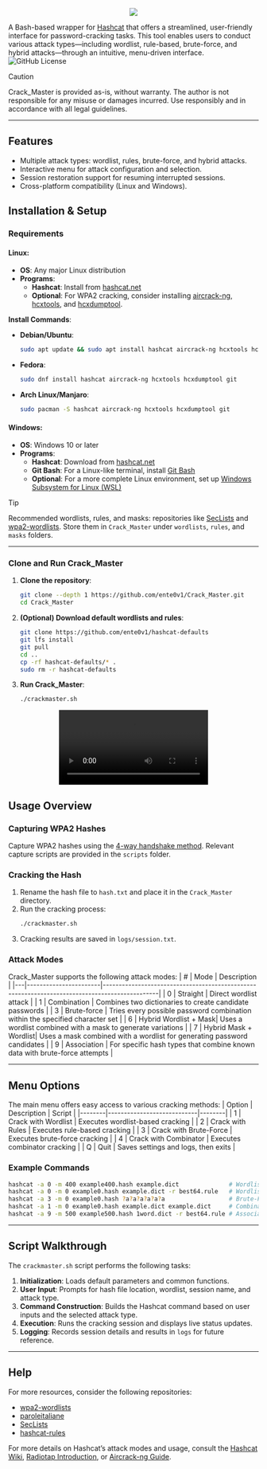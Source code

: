 <p align="center">
  <img src="https://github.com/user-attachments/assets/2b2282ec-ac2e-4d16-9530-03c49b359f41" />
</p>

A Bash-based wrapper for [Hashcat](https://hashcat.net/hashcat/) that offers a streamlined, user-friendly interface for password-cracking tasks. This tool enables users to conduct various attack types—including wordlist, rule-based, brute-force, and hybrid attacks—through an intuitive, menu-driven interface. ![GitHub License](https://img.shields.io/github/license/ente0v1/Crack_Master)

> [!CAUTION]
> Crack_Master is provided as-is, without warranty. The author is not responsible for any misuse or damages incurred. Use responsibly and in accordance with all legal guidelines.

---

## Features
- Multiple attack types: wordlist, rules, brute-force, and hybrid attacks.
- Interactive menu for attack configuration and selection.
- Session restoration support for resuming interrupted sessions.
- Cross-platform compatibility (Linux and Windows).

## Installation & Setup

### Requirements

#### Linux:
- **OS**: Any major Linux distribution
- **Programs**:
  - **Hashcat**: Install from [hashcat.net](https://hashcat.net/hashcat/)
  - **Optional**: For WPA2 cracking, consider installing [aircrack-ng](https://www.aircrack-ng.org/), [hcxtools](https://github.com/zkryss/hcxtools), and [hcxdumptool](https://github.com/fg8/hcxdumptool).

**Install Commands**:
- **Debian/Ubuntu**:
  ```bash
  sudo apt update && sudo apt install hashcat aircrack-ng hcxtools hcxdumptool git
  ```
- **Fedora**:
  ```bash
  sudo dnf install hashcat aircrack-ng hcxtools hcxdumptool git
  ```
- **Arch Linux/Manjaro**:
  ```bash
  sudo pacman -S hashcat aircrack-ng hcxtools hcxdumptool git
  ```

#### Windows:
- **OS**: Windows 10 or later
- **Programs**:
  - **Hashcat**: Download from [hashcat.net](https://hashcat.net/hashcat/)
  - **Git Bash**: For a Linux-like terminal, install [Git Bash](https://git-scm.com/download/win)
  - **Optional**: For a more complete Linux environment, set up [Windows Subsystem for Linux (WSL)](https://docs.microsoft.com/en-us/windows/wsl/install)

> [!TIP]
> Recommended wordlists, rules, and masks: repositories like [SecLists](https://github.com/danielmiessler/SecLists) and [wpa2-wordlists](https://github.com/kennyn510/wpa2-wordlists.git). Store them in `Crack_Master` under `wordlists`, `rules`, and `masks` folders.

---

### Clone and Run Crack_Master
1. **Clone the repository**:
   ```bash
   git clone --depth 1 https://github.com/ente0v1/Crack_Master.git
   cd Crack_Master
   ```
2. **(Optional) Download default wordlists and rules**:
   ```bash
   git clone https://github.com/ente0v1/hashcat-defaults
   git lfs install
   git pull
   cd ..
   cp -rf hashcat-defaults/* .
   sudo rm -r hashcat-defaults
   ```
3. **Run Crack_Master**:
   ```bash
   ./crackmaster.sh
   ```

<p align="center">
  <video src="https://github.com/user-attachments/assets/c756c4cd-6d22-4c49-a4aa-91fe07dda5d4" />
</p>

## Usage Overview

### Capturing WPA2 Hashes
Capture WPA2 hashes using the [4-way handshake method](https://www.youtube.com/watch?v=WfYxrLaqlN8). Relevant capture scripts are provided in the `scripts` folder.

### Cracking the Hash
1. Rename the hash file to `hash.txt` and place it in the `Crack_Master` directory.
2. Run the cracking process:
   ```bash
   ./crackmaster.sh
   ```
3. Cracking results are saved in `logs/session.txt`.

### Attack Modes
Crack_Master supports the following attack modes:
| # | Mode                 | Description                                                                                   |
|---|-----------------------|-----------------------------------------------------------------------------------------------|
| 0 | Straight              | Direct wordlist attack                                                                        |
| 1 | Combination           | Combines two dictionaries to create candidate passwords                                       |
| 3 | Brute-force           | Tries every possible password combination within the specified character set                  |
| 6 | Hybrid Wordlist + Mask| Uses a wordlist combined with a mask to generate variations                                   |
| 7 | Hybrid Mask + Wordlist| Uses a mask combined with a wordlist for generating password candidates                       |
| 9 | Association           | For specific hash types that combine known data with brute-force attempts                     |

---

## Menu Options
The main menu offers easy access to various cracking methods:
| Option | Description                | Script |
|--------|----------------------------|--------|
| 1      | Crack with Wordlist        | Executes wordlist-based cracking |
| 2      | Crack with Rules           | Executes rule-based cracking |
| 3      | Crack with Brute-Force     | Executes brute-force cracking |
| 4      | Crack with Combinator      | Executes combinator cracking |
| Q      | Quit                       | Saves settings and logs, then exits |

### Example Commands
```bash
hashcat -a 0 -m 400 example400.hash example.dict              # Wordlist
hashcat -a 0 -m 0 example0.hash example.dict -r best64.rule   # Wordlist + Rules
hashcat -a 3 -m 0 example0.hash ?a?a?a?a?a?a                  # Brute-Force
hashcat -a 1 -m 0 example0.hash example.dict example.dict     # Combination
hashcat -a 9 -m 500 example500.hash 1word.dict -r best64.rule # Association
```

---

## Script Walkthrough

The `crackmaster.sh` script performs the following tasks:
1. **Initialization**: Loads default parameters and common functions.
2. **User Input**: Prompts for hash file location, wordlist, session name, and attack type.
3. **Command Construction**: Builds the Hashcat command based on user inputs and the selected attack type.
4. **Execution**: Runs the cracking session and displays live status updates.
5. **Logging**: Records session details and results in `logs` for future reference.

---

## Help
For more resources, consider the following repositories:
- [wpa2-wordlists](https://github.com/kennyn510/wpa2-wordlists.git)
- [paroleitaliane](https://github.com/napolux/paroleitaliane)
- [SecLists](https://github.com/danielmiessler/SecLists)
- [hashcat-rules](https://github.com/Unic0rn28/hashcat-rules)

For more details on Hashcat’s attack modes and usage, consult the [Hashcat Wiki](https://hashcat.net/wiki/), [Radiotap Introduction](https://www.radiotap.org/), or [Aircrack-ng Guide](https://wiki.aircrack-ng.org/doku.php?id=airodump-ng).
